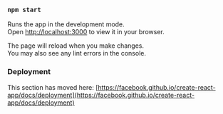 
### `npm start`

Runs the app in the development mode.\
Open [http://localhost:3000](http://localhost:3000) to view it in your browser.

The page will reload when you make changes.\
You may also see any lint errors in the console.
### Deployment

This section has moved here: [https://facebook.github.io/create-react-app/docs/deployment](https://facebook.github.io/create-react-app/docs/deployment)
